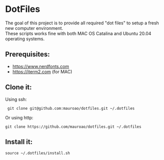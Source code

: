 # DotFiles

The goal of this project is to provide all required "dot files" to setup a fresh new computer environment.  
These scripts works fine with both MAC OS Catalina and Ubuntu 20.04 operating systems.

## Prerequisites:

- https://www.nerdfonts.com
- https://iterm2.com (for MAC)

## Clone it:

Using ssh:
```
 git clone git@github.com:mauroao/dotfiles.git ~/.dotfiles
```
Or using http:
```
git clone https://github.com/mauroao/dotfiles.git ~/.dotfiles
```

## Install it:

```
source ~/.dotfiles/install.sh
```
